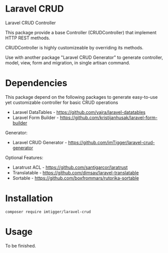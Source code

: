 # Laravel CRUD
Laravel CRUD Controller

This package provide a base Controller (CRUDController) that implement HTTP REST methods.

CRUDController is highly customizeable by overriding its methods.

Use with another package "Laravel CRUD Generator" to generate controller, model, view, form and migration, in single artisan command.

# Dependencies

This package depend on the following packages to generate easy-to-use yet customizable controller for basic CRUD operations

- Laravel DataTables - https://github.com/yajra/laravel-datatables
- Laravel Form Builder - https://github.com/kristijanhusak/laravel-form-builder

Generator:

 - Laravel CRUD Generator - https://github.com/imTigger/laravel-crud-generator

Optional Features:

 - Laratrust ACL - https://github.com/santigarcor/laratrust
 - Translatable - https://github.com/dimsav/laravel-translatable
 - Sortable - https://github.com/boxfrommars/rutorika-sortable


# Installation

`composer require imtigger/laravel-crud`

# Usage

To be finished.
